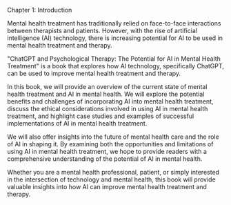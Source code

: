 Chapter 1: Introduction

Mental health treatment has traditionally relied on face-to-face interactions between therapists and patients. However, with the rise of artificial intelligence (AI) technology, there is increasing potential for AI to be used in mental health treatment and therapy.

"ChatGPT and Psychological Therapy: The Potential for AI in Mental Health Treatment" is a book that explores how AI technology, specifically ChatGPT, can be used to improve mental health treatment and therapy.

In this book, we will provide an overview of the current state of mental health treatment and AI in mental health. We will explore the potential benefits and challenges of incorporating AI into mental health treatment, discuss the ethical considerations involved in using AI in mental health treatment, and highlight case studies and examples of successful implementations of AI in mental health treatment.

We will also offer insights into the future of mental health care and the role of AI in shaping it. By examining both the opportunities and limitations of using AI in mental health treatment, we hope to provide readers with a comprehensive understanding of the potential of AI in mental health.

Whether you are a mental health professional, patient, or simply interested in the intersection of technology and mental health, this book will provide valuable insights into how AI can improve mental health treatment and therapy.
